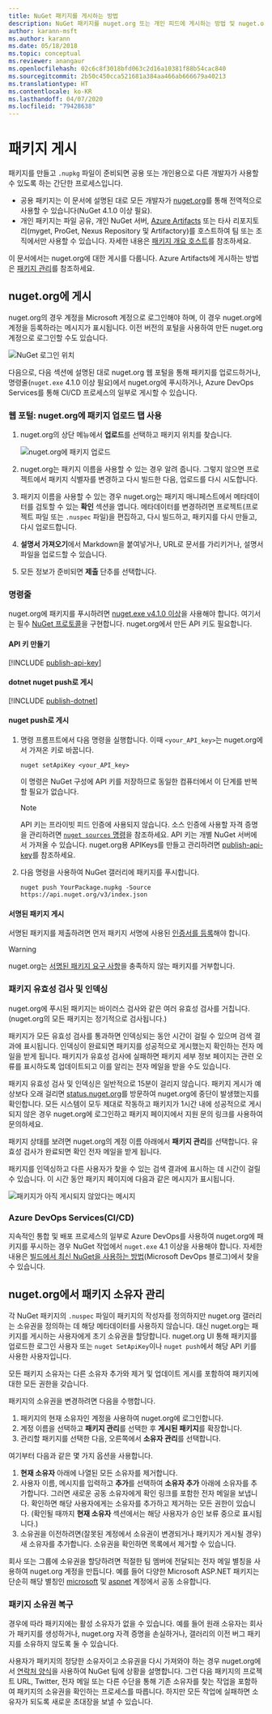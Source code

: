 ```yaml
---
title: NuGet 패키지를 게시하는 방법
description: NuGet 패키지를 nuget.org 또는 개인 피드에 게시하는 방법 및 nuget.org에서 패키지 소유권을 관리하는 방법에 대한 자세한 지침입니다.
author: karann-msft
ms.author: karann
ms.date: 05/18/2018
ms.topic: conceptual
ms.reviewer: anangaur
ms.openlocfilehash: 02c6c8f3018bfd063c2d16a10381f88b54cac840
ms.sourcegitcommit: 2b50c450cca521681a384aa466ab666679a40213
ms.translationtype: HT
ms.contentlocale: ko-KR
ms.lasthandoff: 04/07/2020
ms.locfileid: "79428638"
---
```

# <a name="publishing-packages"></a>패키지 게시

패키지를 만들고 `.nupkg` 파일이 준비되면 공용 또는 개인용으로 다른 개발자가 사용할 수 있도록 하는 간단한 프로세스입니다.

- 공용 패키지는 이 문서에 설명된 대로 모든 개발자가 [nuget.org](https://www.nuget.org/packages/manage/upload)를 통해 전역적으로 사용할 수 있습니다(NuGet 4.1.0 이상 필요).
- 개인 패키지는 파일 공유, 개인 NuGet 서버, [Azure Artifacts](https://www.visualstudio.com/docs/package/nuget/publish) 또는 타사 리포지토리(myget, ProGet, Nexus Repository 및 Artifactory)를 호스트하여 팀 또는 조직에서만 사용할 수 있습니다. 자세한 내용은 [패키지 개요 호스트](../hosting-packages/overview.md)를 참조하세요.

이 문서에서는 nuget.org에 대한 게시를 다룹니다. Azure Artifacts에 게시하는 방법은 [패키지 관리](https://www.visualstudio.com/docs/package/nuget/publish)를 참조하세요.

## <a name="publish-to-nugetorg"></a>nuget.org에 게시

nuget.org의 경우 계정을 Microsoft 계정으로 로그인해야 하며, 이 경우 nuget.org에 계정을 등록하라는 메시지가 표시됩니다. 이전 버전의 포털을 사용하여 만든 nuget.org 계정으로 로그인할 수도 있습니다.

![NuGet 로그인 위치](media/publish_NuGetSignIn.png)

다음으로, 다음 섹션에 설명된 대로 nuget.org 웹 포털을 통해 패키지를 업로드하거나, 명령줄(`nuget.exe` 4.1.0 이상 필요)에서 nuget.org에 푸시하거나, Azure DevOps Services를 통해 CI/CD 프로세스의 일부로 게시할 수 있습니다.

### <a name="web-portal-use-the-upload-package-tab-on-nugetorg"></a>웹 포털: nuget.org에 패키지 업로드 탭 사용

1. nuget.org의 상단 메뉴에서 **업로드**를 선택하고 패키지 위치를 찾습니다.

    ![nuget.org에 패키지 업로드](media/publish_UploadYourPackage.PNG)

1. nuget.org는 패키지 이름을 사용할 수 있는 경우 알려 줍니다. 그렇지 않으면 프로젝트에서 패키지 식별자를 변경하고 다시 빌드한 다음, 업로드를 다시 시도합니다.

1. 패키지 이름을 사용할 수 있는 경우 nuget.org는 패키지 매니페스트에서 메타데이터를 검토할 수 있는 **확인** 섹션을 엽니다. 메타데이터를 변경하려면 프로젝트(프로젝트 파일 또는 `.nuspec` 파일)을 편집하고, 다시 빌드하고, 패키지를 다시 만들고, 다시 업로드합니다.

1. **설명서 가져오기**에서 Markdown을 붙여넣거나, URL로 문서를 가리키거나, 설명서 파일을 업로드할 수 있습니다.

1. 모든 정보가 준비되면 **제출** 단추를 선택합니다.

### <a name="command-line"></a>명령줄

nuget.org에 패키지를 푸시하려면 [nuget.exe v4.1.0 이상](https://www.nuget.org/downloads)을 사용해야 합니다. 여기서는 필수 [NuGet 프로토콜](../api/nuget-protocols.md)을 구현합니다. nuget.org에서 만든 API 키도 필요합니다.

#### <a name="create-api-keys"></a>API 키 만들기

[!INCLUDE [publish-api-key](../quickstart/includes/publish-api-key.md)]

#### <a name="publish-with-dotnet-nuget-push"></a>dotnet nuget push로 게시

[!INCLUDE [publish-dotnet](../quickstart/includes/publish-dotnet.md)]

#### <a name="publish-with-nuget-push"></a>nuget push로 게시

1. 명령 프롬프트에서 다음 명령을 실행합니다. 이때 `<your_API_key>`는 nuget.org에서 가져온 키로 바꿉니다.

    ```cli
    nuget setApiKey <your_API_key>
    ```

    이 명령은 NuGet 구성에 API 키를 저장하므로 동일한 컴퓨터에서 이 단계를 반복할 필요가 없습니다.

    > [!NOTE]
    > API 키는 프라이빗 피드 인증에 사용되지 않습니다. 소스 인증에 사용할 자격 증명을 관리하려면 [`nuget sources` 명령](../reference/cli-reference/cli-ref-sources.md)을 참조하세요.
    > API 키는 개별 NuGet 서버에서 가져올 수 있습니다. nuget.org용 APIKeys를 만들고 관리하려면 [publish-api-key](../quickstart/includes/publish-api-key.md)를 참조하세요.

1. 다음 명령을 사용하여 NuGet 갤러리에 패키지를 푸시합니다.

    ```cli
    nuget push YourPackage.nupkg -Source https://api.nuget.org/v3/index.json
    ```

#### <a name="publish-signed-packages"></a>서명된 패키지 게시

서명된 패키지를 제출하려면 먼저 패키지 서명에 사용된 [인증서를 등록](../create-packages/Sign-a-Package.md#register-the-certificate-on-nugetorg)해야 합니다. 

> [!Warning]
> nuget.org는 [서명된 패키지 요구 사항](../reference/Signed-Packages-Reference.md#signature-requirements-on-nugetorg)을 충족하지 않는 패키지를 거부합니다.

### <a name="package-validation-and-indexing"></a>패키지 유효성 검사 및 인덱싱

nuget.org에 푸시된 패키지는 바이러스 검사와 같은 여러 유효성 검사를 거칩니다. (nuget.org의 모든 패키지는 정기적으로 검사됩니다.)

패키지가 모든 유효성 검사를 통과하면 인덱싱되는 동안 시간이 걸릴 수 있으며 검색 결과에 표시됩니다. 인덱싱이 완료되면 패키지를 성공적으로 게시했는지 확인하는 전자 메일을 받게 됩니다. 패키지가 유효성 검사에 실패하면 패키지 세부 정보 페이지는 관련 오류를 표시하도록 업데이트되고 이를 알리는 전자 메일을 받을 수도 있습니다.

패키지 유효성 검사 및 인덱싱은 일반적으로 15분이 걸리지 않습니다. 패키지 게시가 예상보다 오래 걸리면 [status.nuget.org](https://status.nuget.org/)를 방문하여 nuget.org에 중단이 발생했는지를 확인합니다. 모든 시스템이 모두 제대로 작동하고 패키지가 1시간 내에 성공적으로 게시되지 않은 경우 nuget.org에 로그인하고 패키지 페이지에서 지원 문의 링크를 사용하여 문의하세요.

패키지 상태를 보려면 nuget.org의 계정 이름 아래에서 **패키지 관리**를 선택합니다. 유효성 검사가 완료되면 확인 전자 메일을 받게 됩니다.

패키지를 인덱싱하고 다른 사용자가 찾을 수 있는 검색 결과에 표시하는 데 시간이 걸릴 수 있습니다. 이 시간 동안 패키지 페이지에 다음과 같은 메시지가 표시됩니다.

![패키지가 아직 게시되지 않았다는 메시지](media/publish_NotYetIndexed.png)

### <a name="azure-devops-services-cicd"></a>Azure DevOps Services(CI/CD)

지속적인 통합 및 배포 프로세스의 일부로 Azure DevOps를 사용하여 nuget.org에 패키지를 푸시하는 경우 NuGet 작업에서 `nuget.exe` 4.1 이상을 사용해야 합니다. 자세한 내용은 [빌드에서 최신 NuGet을 사용하는 방법](https://blogs.msdn.microsoft.com/devops/2017/09/29/using-the-latest-nuget-in-your-build/)(Microsoft DevOps 블로그)에서 찾을 수 있습니다.

## <a name="managing-package-owners-on-nugetorg"></a>nuget.org에서 패키지 소유자 관리

각 NuGet 패키지의 `.nuspec` 파일이 패키지의 작성자를 정의하지만 nuget.org 갤러리는 소유권을 정의하는 데 해당 메타데이터를 사용하지 않습니다. 대신 nuget.org는 패키지를 게시하는 사용자에게 초기 소유권을 할당합니다. nuget.org UI 통해 패키지를 업로드한 로그인 사용자 또는 `nuget SetApiKey`이나 `nuget push`에서 해당 API 키를 사용한 사용자입니다.

모든 패키지 소유자는 다른 소유자 추가와 제거 및 업데이트 게시를 포함하여 패키지에 대한 모든 권한을 갖습니다.

패키지의 소유권을 변경하려면 다음을 수행합니다.

1. 패키지의 현재 소유자인 계정을 사용하여 nuget.org에 로그인합니다.
1. 계정 이름을 선택하고 **패키지 관리**를 선택한 후 **게시된 패키지**를 확장합니다.
1. 관리할 패키지를 선택한 다음, 오른쪽에서 **소유자 관리**를 선택합니다.

여기부터 다음과 같은 몇 가지 옵션을 사용합니다.

1. **현재 소유자** 아래에 나열된 모든 소유자를 제거합니다.
1. 사용자 이름, 메시지를 입력하고 **추가**를 선택하여 **소유자 추가** 아래에 소유자를 추가합니다. 그러면 새로운 공동 소유자에게 확인 링크를 포함한 전자 메일을 보냅니다. 확인하면 해당 사용자에게는 소유자를 추가하고 제거하는 모든 권한이 있습니다. (확인될 때까지 **현재 소유자** 섹션에서는 해당 사용자가 승인 보류 중으로 표시됩니다.)
1. 소유권을 이전하려면(잘못된 계정에서 소유권이 변경되거나 패키지가 게시될 경우) 새 소유자를 추가합니다. 소유권을 확인하면 목록에서 제거할 수 있습니다.

회사 또는 그룹에 소유권을 할당하려면 적절한 팀 멤버에 전달되는 전자 메일 별칭을 사용하여 nuget.org 계정을 만듭니다. 예를 들어 다양한 Microsoft ASP.NET 패키지는 단순히 해당 별칭인 [microsoft](https://nuget.org/profiles/microsoft) 및 [aspnet](https://nuget.org/profiles/aspnet) 계정에서 공동 소유합니다.

### <a name="recovering-package-ownership"></a>패키지 소유권 복구

경우에 따라 패키지에는 활성 소유자가 없을 수 있습니다. 예를 들어 원래 소유자는 회사가 패키지를 생성하거나, nuget.org 자격 증명을 손실하거나, 갤러리의 이전 버그 패키지를 소유하지 않도록 둘 수 있습니다.

사용자가 패키지의 정당한 소유자이고 소유권을 다시 가져와야 하는 경우 nuget.org에서 [연락처 양식](https://www.nuget.org/policies/Contact)을 사용하여 NuGet 팀에 상황을 설명합니다. 그런 다음 패키지의 프로젝트 URL, Twitter, 전자 메일 또는 다른 수단을 통해 기존 소유자를 찾는 작업을 포함하여 패키지의 소유권을 확인하는 프로세스를 따릅니다. 하지만 모든 작업에 실패하면 소유자가 되도록 새로운 초대장을 보낼 수 있습니다.
